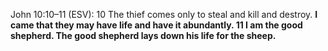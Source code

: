John 10:10–11 (ESV): 10 The thief comes only to steal and kill and destroy. **I came that they may have life and have it abundantly. 11 I am the good shepherd. The good shepherd lays down his life for the sheep.**